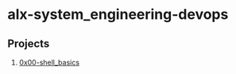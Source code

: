 # alx-system_engineering-devops

[](https://d1.awsstatic.com/product-marketing/DevOps/DevOps_feedback-diagram.ff668bfc299abada00b2dcbdc9ce2389bd3dce3f.png)

## Projects

1. [0x00-shell_basics](./0x00-shell_basics)
